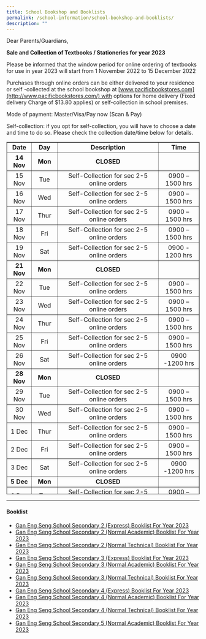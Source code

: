 ```yaml
---
title: School Bookshop and Booklists
permalink: /school-information/school-bookshop-and-booklists/
description: ""
---
```

Dear Parents/Guardians,

**Sale and Collection of Textbooks / Stationeries for year 2023**

Please be informed that the window period for online ordering of textbooks for use in year 2023 will start from 1 November 2022 to 15 December 2022

Purchases through online orders can be either delivered to your residence or self -collected at the school bookshop at [www.pacificbookstores.com](http://www.pacificbookstores.com/) with options for home delivery (Fixed delivery Charge of $13.80 applies) or self-collection in school premises.

Mode of payment: Master/Visa/Pay now (Scan & Pay)

Self-collection: if you opt for self-collection, you will have to choose a date and time to do so. Please check the collection date/time below for details.

<table style="width: 100%; border-collapse: collapse; height: 920px;" border="1"><tbody><tr style="height: 23px;"><td style="width: 12.7381%; height: 23px; text-align: center;"><strong>Date</strong></td><td style="width: 13.5713%; height: 23px; text-align: center;"><strong>Day</strong></td><td style="width: 52.6192%; height: 23px; text-align: center;"><strong>Description</strong></td><td style="width: 21.0714%; height: 23px; text-align: center;"><strong>Time</strong></td></tr><tr style="height: 23px;"><td style="width: 12.7381%; height: 23px; text-align: center;"><strong>14 Nov</strong></td><td style="width: 13.5713%; height: 23px; text-align: center;"><strong>Mon</strong></td><td style="width: 52.6192%; height: 23px; text-align: center;"><strong>CLOSED</strong></td><td style="width: 21.0714%; height: 23px; text-align: center;">&nbsp;</td></tr><tr style="height: 23px;"><td style="width: 12.7381%; height: 23px; text-align: center;">15 Nov</td><td style="width: 13.5713%; height: 23px; text-align: center;">Tue</td><td style="width: 52.6192%; height: 23px; text-align: center;">Self-Collection for sec 2-5 online orders</td><td style="width: 21.0714%; height: 23px; text-align: center;">0900 – 1500 hrs</td></tr><tr style="height: 23px;"><td style="width: 12.7381%; height: 23px; text-align: center;">16 Nov</td><td style="width: 13.5713%; height: 23px; text-align: center;">Wed</td><td style="width: 52.6192%; height: 23px; text-align: center;">Self-Collection for sec 2-5 online orders</td><td style="width: 21.0714%; height: 23px; text-align: center;">0900 – 1500 hrs</td></tr><tr style="height: 23px;"><td style="width: 12.7381%; height: 23px; text-align: center;">17 Nov</td><td style="width: 13.5713%; height: 23px; text-align: center;">Thur</td><td style="width: 52.6192%; height: 23px; text-align: center;">Self-Collection for sec 2-5 online orders</td><td style="width: 21.0714%; height: 23px; text-align: center;">0900 – 1500 hrs</td></tr><tr style="height: 23px;"><td style="width: 12.7381%; height: 23px; text-align: center;">18 Nov</td><td style="width: 13.5713%; height: 23px; text-align: center;">Fri</td><td style="width: 52.6192%; height: 23px; text-align: center;">Self-Collection for sec 2-5 online orders</td><td style="width: 21.0714%; height: 23px; text-align: center;">0900 – 1500 hrs</td></tr><tr style="height: 23px;"><td style="width: 12.7381%; height: 23px; text-align: center;">19 Nov</td><td style="width: 13.5713%; height: 23px; text-align: center;">Sat</td><td style="width: 52.6192%; height: 23px; text-align: center;">Self-Collection for sec 2-5 online orders</td><td style="width: 21.0714%; height: 23px; text-align: center;">0900 - 1200 hrs</td></tr><tr style="height: 23px;"><td style="width: 12.7381%; height: 23px; text-align: center;"><strong>21 Nov</strong></td><td style="width: 13.5713%; height: 23px; text-align: center;"><strong>Mon</strong></td><td style="width: 52.6192%; height: 23px; text-align: center;"><strong>CLOSED</strong></td><td style="width: 21.0714%; height: 23px; text-align: center;">&nbsp;</td></tr><tr style="height: 23px;"><td style="width: 12.7381%; height: 23px; text-align: center;">22 Nov</td><td style="width: 13.5713%; height: 23px; text-align: center;">Tue</td><td style="width: 52.6192%; height: 23px; text-align: center;">Self-Collection for sec 2-5 online orders</td><td style="width: 21.0714%; height: 23px; text-align: center;">0900 – 1500 hrs</td></tr><tr style="height: 23px;"><td style="width: 12.7381%; height: 23px; text-align: center;">23 Nov</td><td style="width: 13.5713%; height: 23px; text-align: center;">Wed</td><td style="width: 52.6192%; height: 23px; text-align: center;">Self-Collection for sec 2-5 online orders</td><td style="width: 21.0714%; height: 23px; text-align: center;">0900 – 1500 hrs</td></tr><tr style="height: 23px;"><td style="width: 12.7381%; height: 23px; text-align: center;">24 Nov</td><td style="width: 13.5713%; height: 23px; text-align: center;">Thur</td><td style="width: 52.6192%; height: 23px; text-align: center;">Self-Collection for sec 2-5 online orders</td><td style="width: 21.0714%; height: 23px; text-align: center;">0900 – 1500 hrs</td></tr><tr style="height: 23px;"><td style="width: 12.7381%; height: 23px; text-align: center;">25 Nov</td><td style="width: 13.5713%; height: 23px; text-align: center;">Fri</td><td style="width: 52.6192%; height: 23px; text-align: center;">Self-Collection for sec 2-5 online orders</td><td style="width: 21.0714%; height: 23px; text-align: center;">0900 – 1500 hrs</td></tr><tr style="height: 23px;"><td style="width: 12.7381%; height: 23px; text-align: center;">26 Nov</td><td style="width: 13.5713%; height: 23px; text-align: center;">Sat</td><td style="width: 52.6192%; height: 23px; text-align: center;">Self-Collection for sec 2-5 online orders</td><td style="width: 21.0714%; height: 23px; text-align: center;">0900 -1200 hrs</td></tr><tr style="height: 23px;"><td style="width: 12.7381%; height: 23px; text-align: center;"><strong>28 Nov</strong></td><td style="width: 13.5713%; height: 23px; text-align: center;"><strong>Mon</strong></td><td style="width: 52.6192%; height: 23px; text-align: center;"><strong>CLOSED</strong></td><td style="width: 21.0714%; height: 23px; text-align: center;">&nbsp;</td></tr><tr style="height: 23px;"><td style="width: 12.7381%; height: 23px; text-align: center;">29 Nov</td><td style="width: 13.5713%; height: 23px; text-align: center;">Tue</td><td style="width: 52.6192%; height: 23px; text-align: center;">Self-Collection for sec 2-5 online orders</td><td style="width: 21.0714%; height: 23px; text-align: center;">0900 – 1500 hrs</td></tr><tr style="height: 23px;"><td style="width: 12.7381%; height: 23px; text-align: center;">30 Nov</td><td style="width: 13.5713%; height: 23px; text-align: center;">Wed</td><td style="width: 52.6192%; height: 23px; text-align: center;">Self-Collection for sec 2-5 online orders</td><td style="width: 21.0714%; height: 23px; text-align: center;">0900 – 1500 hrs</td></tr><tr style="height: 23px;"><td style="width: 12.7381%; height: 23px; text-align: center;">1 Dec</td><td style="width: 13.5713%; height: 23px; text-align: center;">Thur</td><td style="width: 52.6192%; height: 23px; text-align: center;">Self-Collection for sec 2-5 online orders</td><td style="width: 21.0714%; height: 23px; text-align: center;">0900 – 1500 hrs</td></tr><tr style="height: 23px;"><td style="width: 12.7381%; height: 23px; text-align: center;">2 Dec</td><td style="width: 13.5713%; height: 23px; text-align: center;">Fri</td><td style="width: 52.6192%; height: 23px; text-align: center;">Self-Collection for sec 2-5 online orders</td><td style="width: 21.0714%; height: 23px; text-align: center;">0900 – 1500 hrs</td></tr><tr style="height: 23px;"><td style="width: 12.7381%; height: 23px; text-align: center;">3 Dec</td><td style="width: 13.5713%; height: 23px; text-align: center;">Sat</td><td style="width: 52.6192%; height: 23px; text-align: center;">Self-Collection for sec 2-5 online orders</td><td style="width: 21.0714%; height: 23px; text-align: center;">0900 -1200 hrs</td></tr><tr style="height: 23px;"><td style="width: 12.7381%; height: 23px; text-align: center;"><strong>5 Dec</strong></td><td style="width: 13.5713%; height: 23px; text-align: center;"><strong>Mon</strong></td><td style="width: 52.6192%; height: 23px; text-align: center;"><strong>CLOSED</strong></td><td style="width: 21.0714%; height: 23px; text-align: center;">&nbsp;</td></tr><tr style="height: 23px;"><td style="width: 12.7381%; height: 23px; text-align: center;">6 Dec</td><td style="width: 13.5713%; height: 23px; text-align: center;">Tue</td><td style="width: 52.6192%; height: 23px; text-align: center;">Self-Collection for sec 2-5 online orders</td><td style="width: 21.0714%; height: 23px; text-align: center;">0900 – 1500 hrs</td></tr><tr style="height: 23px;"><td style="width: 12.7381%; height: 23px; text-align: center;">7 Dec</td><td style="width: 13.5713%; height: 23px; text-align: center;">Wed</td><td style="width: 52.6192%; height: 23px; text-align: center;">Self-Collection for sec 2-5 online orders</td><td style="width: 21.0714%; height: 23px; text-align: center;">0900 – 1500 hrs</td></tr><tr style="height: 23px;"><td style="width: 12.7381%; height: 23px; text-align: center;">8 Dec</td><td style="width: 13.5713%; height: 23px; text-align: center;">Thur</td><td style="width: 52.6192%; height: 23px; text-align: center;">Self-Collection for sec 2-5 online orders</td><td style="width: 21.0714%; height: 23px; text-align: center;">0900 – 1500 hrs</td></tr><tr style="height: 23px;"><td style="width: 12.7381%; height: 23px; text-align: center;">9 Dec</td><td style="width: 13.5713%; height: 23px; text-align: center;">Fri</td><td style="width: 52.6192%; height: 23px; text-align: center;">Self-Collection for sec 2-5 online orders</td><td style="width: 21.0714%; height: 23px; text-align: center;">0900 – 1500 hrs</td></tr><tr style="height: 23px;"><td style="width: 12.7381%; height: 23px; text-align: center;">10 Dec</td><td style="width: 13.5713%; height: 23px; text-align: center;">Sat</td><td style="width: 52.6192%; height: 23px; text-align: center;">Self-Collection for sec 2-5 online orders</td><td style="width: 21.0714%; height: 23px; text-align: center;">0900 -1200 hrs</td></tr><tr style="height: 23px;"><td style="width: 12.7381%; height: 23px; text-align: center;"><strong>12 Dec</strong></td><td style="width: 13.5713%; height: 23px; text-align: center;"><strong>Mon</strong></td><td style="width: 52.6192%; height: 23px; text-align: center;"><strong>CLOSED</strong></td><td style="width: 21.0714%; height: 23px; text-align: center;">&nbsp;</td></tr><tr style="height: 23px;"><td style="width: 12.7381%; height: 23px; text-align: center;">13 Dec</td><td style="width: 13.5713%; height: 23px; text-align: center;">Tue</td><td style="width: 52.6192%; height: 23px; text-align: center;">Self-Collection for sec 2-5 online orders</td><td style="width: 21.0714%; height: 23px; text-align: center;">0900 – 1500 hrs</td></tr><tr style="height: 23px;"><td style="width: 12.7381%; height: 23px; text-align: center;">14 Dec</td><td style="width: 13.5713%; height: 23px; text-align: center;">Wed</td><td style="width: 52.6192%; height: 23px; text-align: center;">Walk in for Sec 2 -5 MOE FAS and School- Based FAS only</td><td style="width: 21.0714%; height: 23px; text-align: center;">0900 – 1500 hrs</td></tr><tr style="height: 23px;"><td style="width: 12.7381%; height: 23px; text-align: center;">15 Dec</td><td style="width: 13.5713%; height: 23px; text-align: center;">Thur</td><td style="width: 52.6192%; height: 23px; text-align: center;">Walk in for Sec 2 -5 MOE FAS and School- Based FAS only</td><td style="width: 21.0714%; height: 23px; text-align: center;">0900 – 1500 hrs</td></tr><tr style="height: 23px;"><td style="width: 12.7381%; height: 23px; text-align: center;">16 Dec</td><td style="width: 13.5713%; height: 23px; text-align: center;">Fri</td><td style="width: 52.6192%; height: 23px; text-align: center;">Walk in for Sec 2 -5 MOE FAS and School- Based FAS only</td><td style="width: 21.0714%; height: 23px; text-align: center;">0900 – 1500 hrs</td></tr><tr style="height: 23px;"><td style="width: 12.7381%; height: 23px; text-align: center;">17 Dec</td><td style="width: 13.5713%; height: 23px; text-align: center;">Sat</td><td style="width: 52.6192%; height: 23px; text-align: center;">Walk in for Sec 2 -5 MOE FAS and School- Based FAS only</td><td style="width: 21.0714%; height: 23px; text-align: center;">0900 -1200 hrs</td></tr><tr style="height: 23px;"><td style="width: 12.7381%; height: 23px; text-align: center;"><strong>19 Dec</strong></td><td style="width: 13.5713%; height: 23px; text-align: center;"><strong>Mon</strong></td><td style="width: 52.6192%; height: 23px; text-align: center;"><strong>CLOSED</strong></td><td style="width: 21.0714%; height: 23px; text-align: center;">&nbsp;</td></tr><tr style="height: 23px;"><td style="width: 12.7381%; height: 23px; text-align: center;">20 Dec</td><td style="width: 13.5713%; height: 23px; text-align: center;">Tue</td><td style="width: 52.6192%; height: 23px; text-align: center;">Self-Collection for sec 2-5 online orders</td><td style="width: 21.0714%; height: 23px; text-align: center;">0900 – 1500 hrs</td></tr><tr style="height: 23px;"><td style="width: 12.7381%; height: 23px; text-align: center;">21 Dec</td><td style="width: 13.5713%; height: 23px; text-align: center;">Wed</td><td style="width: 52.6192%; height: 23px; text-align: center;">Self-Collection for sec 1 online orders</td><td style="width: 21.0714%; height: 23px; text-align: center;">0900 – 1500 hrs</td></tr><tr style="height: 23px;"><td style="width: 12.7381%; height: 23px; text-align: center;">22 Dec</td><td style="width: 13.5713%; height: 23px; text-align: center;">Thur</td><td style="width: 52.6192%; height: 23px; text-align: center;">Self-Collection for sec 1 online orders</td><td style="width: 21.0714%; height: 23px; text-align: center;">0900 – 1500 hrs</td></tr><tr style="height: 23px;"><td style="width: 12.7381%; height: 23px; text-align: center;">23 Dec</td><td style="width: 13.5713%; height: 23px; text-align: center;">Fri</td><td style="width: 52.6192%; height: 23px; text-align: center;">Self-Collection for sec 1 online orders</td><td style="width: 21.0714%; height: 23px; text-align: center;">0900 – 1500 hrs</td></tr><tr style="height: 23px;"><td style="width: 12.7381%; height: 23px; text-align: center;">24 Dec</td><td style="width: 13.5713%; height: 23px; text-align: center;">Sat</td><td style="width: 52.6192%; height: 23px; text-align: center;"><strong>CLOSED</strong></td><td style="width: 21.0714%; height: 23px; text-align: center;">&nbsp;</td></tr><tr style="height: 23px;"><td style="width: 12.7381%; height: 23px; text-align: center;">26 Dec</td><td style="width: 13.5713%; height: 23px; text-align: center;">Mon</td><td style="width: 52.6192%; height: 23px; text-align: center;"><strong>CLOSED</strong></td><td style="width: 21.0714%; height: 23px; text-align: center;">&nbsp;</td></tr><tr style="height: 23px;"><td style="width: 12.7381%; height: 23px; text-align: center;">27 Dec</td><td style="width: 13.5713%; height: 23px; text-align: center;">Tue</td><td style="width: 52.6192%; height: 23px; text-align: center;">Self-Collection for sec 1-5 online orders</td><td style="width: 21.0714%; height: 23px; text-align: center;">0900 – 1500 hrs</td></tr><tr style="height: 23px;"><td style="width: 12.7381%; height: 23px; text-align: center;">28 Dec</td><td style="width: 13.5713%; height: 23px; text-align: center;">Wed</td><td style="width: 52.6192%; height: 23px; text-align: center;">Self-Collection for sec 1-5 online orders</td><td style="width: 21.0714%; height: 23px; text-align: center;">0900 – 1500 hrs</td></tr><tr><td style="width: 12.7381%; text-align: center;">29 Dec</td><td style="width: 13.5713%; text-align: center;">Thur</td><td style="width: 52.6192%; text-align: center;">Self-Collection for sec 1-5 online orders</td><td style="width: 21.0714%; text-align: center;">0900 – 1500 hrs</td></tr><tr><td style="width: 12.7381%; text-align: center;">30 Dec</td><td style="width: 13.5713%; text-align: center;">Fri</td><td style="width: 52.6192%; text-align: center;"><strong>CLOSED</strong></td><td style="width: 21.0714%; text-align: center;">&nbsp;</td></tr><tr><td style="width: 12.7381%; text-align: center;">31 Dec</td><td style="width: 13.5713%; text-align: center;">Sat</td><td style="width: 52.6192%; text-align: center;"><strong>CLOSED</strong></td><td style="width: 21.0714%; text-align: center;">&nbsp;</td></tr></tbody></table>



* * *

#### Booklist
* [Gan Eng Seng School Secondary 2 (Express) Booklist For Year 2023](/files/GESS%20S2E.pdf)
* [Gan Eng Seng School Secondary 2 (Normal Academic) Booklist For Year 2023](/files/GESS%20S2NA.pdf)
* [Gan Eng Seng School Secondary 2 (Normal Technical) Booklist For Year 2023](/files/GESS%20S2NT.pdf)
* [Gan Eng Seng School Secondary 3 (Express) Booklist For Year 2023](/files/GESS%20S3EXP.pdf)
* [Gan Eng Seng School Secondary 3 (Normal Academic) Booklist For Year 2023](/files/GESS%20S3NA.pdf)
* [Gan Eng Seng School Secondary 3 (Normal Technical) Booklist For Year 2023](/files/GESS%20S3NT.pdf)
* [Gan Eng Seng School Secondary 4 (Express) Booklist For Year 2023](/files/GESS%20S4EXP.pdf)
* [Gan Eng Seng School Secondary 4 (Normal Academic) Booklist For Year 2023](/files/GESS%20S4NA.pdf)
* [Gan Eng Seng School Secondary 4 (Normal Technical) Booklist For Year 2023](/files/GESS%20S4NT.pdf)
* [Gan Eng Seng School Secondary 5 (Normal Academic) Booklist For Year 2023](/files/GESS%20S5NA.pdf)